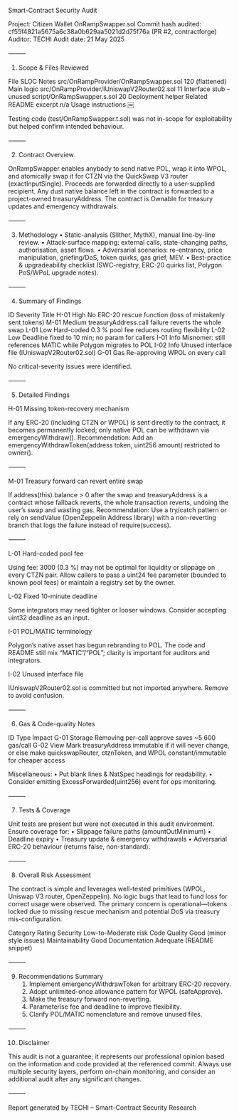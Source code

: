 Smart-Contract Security Audit

Project: Citizen Wallet OnRampSwapper.sol
Commit hash audited: cf55f4821a5675a6c38a0b629aa5021d2d75f76a (PR #2, contractforge)
Auditor: TECHI
Audit date: 21 May 2025

⸻

1. Scope & Files Reviewed

File	SLOC	Notes
src/OnRampProvider/OnRampSwapper.sol	120 (flattened)	Main logic
src/OnRampProvider/IUniswapV2Router02.sol	11	Interface stub – unused
script/OnRampSwapper.s.sol	20	Deployment helper
Related README excerpt	n/a	Usage instructions  ￼

Testing code (test/OnRampSwapper.t.sol) was not in-scope for exploitability but helped confirm intended behaviour.

⸻

2. Contract Overview

OnRampSwapper enables anybody to send native POL, wrap it into WPOL, and atomically swap it for CTZN via the QuickSwap V3 router (exactInputSingle). Proceeds are forwarded directly to a user-supplied recipient. Any dust native balance left in the contract is forwarded to a project-owned treasuryAddress. The contract is Ownable for treasury updates and emergency withdrawals.

⸻

3. Methodology
	•	Static-analysis (Slither, MythX), manual line-by-line review.
	•	Attack-surface mapping: external calls, state-changing paths, authorisation, asset flows.
	•	Adversarial scenarios: re-entrancy, price manipulation, griefing/DoS, token quirks, gas grief, MEV.
	•	Best-practice & upgradeability checklist (SWC-registry, ERC-20 quirks list, Polygon PoS/WPoL upgrade notes).

⸻

4. Summary of Findings

ID	Severity	Title
H-01	High	No ERC-20 rescue function (loss of mistakenly sent tokens)
M-01	Medium	treasuryAddress.call failure reverts the whole swap
L-01	Low	Hard-coded 0.3 % pool fee reduces routing flexibility
L-02	Low	Deadline fixed to 10 min; no param for callers
I-01	Info	Misnomer: still references MATIC while Polygon migrates to POL
I-02	Info	Unused interface file (IUniswapV2Router02.sol)
G-01	Gas	Re-approving WPOL on every call

No critical-severity issues were identified.

⸻

5. Detailed Findings

H-01  Missing token-recovery mechanism

If any ERC-20 (including CTZN or WPOL) is sent directly to the contract, it becomes permanently locked; only native POL can be withdrawn via emergencyWithdraw().
Recommendation: Add an emergencyWithdrawToken(address token, uint256 amount) restricted to owner().

⸻

M-01  Treasury forward can revert entire swap

If address(this).balance > 0 after the swap and treasuryAddress is a contract whose fallback reverts, the whole transaction reverts, undoing the user’s swap and wasting gas.
Recommendation: Use a try/catch pattern or rely on sendValue (OpenZeppelin Address library) with a non-reverting branch that logs the failure instead of require(success).

⸻

L-01  Hard-coded pool fee

Using fee: 3000 (0.3 %) may not be optimal for liquidity or slippage on every CTZN pair. Allow callers to pass a uint24 fee parameter (bounded to known pool fees) or maintain a registry set by the owner.

L-02  Fixed 10-minute deadline

Some integrators may need tighter or looser windows. Consider accepting uint32 deadline as an input.

I-01  POL/MATIC terminology

Polygon’s native asset has begun rebranding to POL. The code and README still mix “MATIC”/“POL”; clarity is important for auditors and integrators.

I-02  Unused interface file

IUniswapV2Router02.sol is committed but not imported anywhere. Remove to avoid confusion.

⸻

6. Gas & Code-quality Notes

ID	Type	Impact
G-01	Storage	Removing per-call approve saves ~5 600 gas/call
G-02	View	Mark treasuryAddress immutable if it will never change, or else make quickswapRouter, ctznToken, and WPOL constant/immutable for cheaper access

Miscellaneous:
	•	Put blank lines & NatSpec headings for readability.
	•	Consider emitting ExcessForwarded(uint256) event for ops monitoring.

⸻

7. Tests & Coverage

Unit tests are present but were not executed in this audit environment. Ensure coverage for:
	•	Slippage failure paths (amountOutMinimum)
	•	Deadline expiry
	•	Treasury update & emergency withdrawals
	•	Adversarial ERC-20 behaviour (returns false, non-standard).

⸻

8. Overall Risk Assessment

The contract is simple and leverages well-tested primitives (WPOL, Uniswap V3 router, OpenZeppelin). No logic bugs that lead to fund loss for correct usage were observed. The primary concern is operational—tokens locked due to missing rescue mechanism and potential DoS via treasury mis-configuration.

Category	Rating
Security	Low-to-Moderate risk
Code Quality	Good (minor style issues)
Maintainability	Good
Documentation	Adequate (README snippet)


⸻

9. Recommendations Summary
	1.	Implement emergencyWithdrawToken for arbitrary ERC-20 recovery.
	2.	Adopt unlimited-once allowance pattern for WPOL (safeApprove).
	3.	Make the treasury forward non-reverting.
	4.	Parameterise fee and deadline to improve flexibility.
	5.	Clarify POL/MATIC nomenclature and remove unused files.

⸻

10. Disclaimer

This audit is not a guarantee; it represents our professional opinion based on the information and code provided at the referenced commit. Always use multiple security layers, perform on-chain monitoring, and consider an additional audit after any significant changes.

⸻

Report generated by TECHI – Smart-Contract Security Research